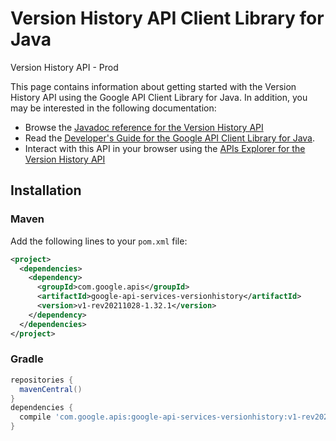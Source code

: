 # Version History API Client Library for Java

Version History API - Prod

This page contains information about getting started with the Version History API
using the Google API Client Library for Java. In addition, you may be interested
in the following documentation:

* Browse the [Javadoc reference for the Version History API][javadoc]
* Read the [Developer's Guide for the Google API Client Library for Java][google-api-client].
* Interact with this API in your browser using the [APIs Explorer for the Version History API][api-explorer]

## Installation

### Maven

Add the following lines to your `pom.xml` file:

```xml
<project>
  <dependencies>
    <dependency>
      <groupId>com.google.apis</groupId>
      <artifactId>google-api-services-versionhistory</artifactId>
      <version>v1-rev20211028-1.32.1</version>
    </dependency>
  </dependencies>
</project>
```

### Gradle

```gradle
repositories {
  mavenCentral()
}
dependencies {
  compile 'com.google.apis:google-api-services-versionhistory:v1-rev20211028-1.32.1'
}
```

[javadoc]: https://googleapis.dev/java/google-api-services-versionhistory/latest/index.html
[google-api-client]: https://github.com/googleapis/google-api-java-client/
[api-explorer]: https://developers.google.com/apis-explorer/#p/versionhistory/v1/
